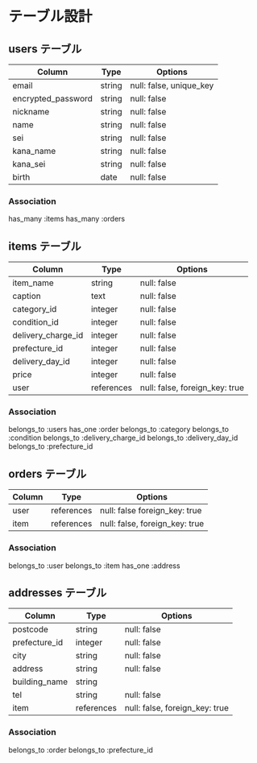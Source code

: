 # テーブル設計

## users テーブル

| Column             | Type    | Options                 |
| ------------------ | ------- | ----------------------- |
| email              | string  | null: false, unique_key |
| encrypted_password | string  | null: false             |
| nickname           | string  | null: false             |
| name               | string  | null: false             |
| sei                | string  | null: false             |
| kana_name          | string  | null: false             |
| kana_sei           | string  | null: false             |
| birth              | date    | null: false             |

### Association
has_many :items
has_many :orders


## items テーブル

| Column             | Type       | Options                        |
| ------------------ | ---------- | ------------------------------ |
| item_name          | string     | null: false                    |
| caption            | text       | null: false                    |
| category_id        | integer    | null: false                    |
| condition_id       | integer    | null: false                    |
| delivery_charge_id | integer    | null: false                    |
| prefecture_id      | integer    | null: false                    |
| delivery_day_id    | integer    | null: false                    |
| price              | integer    | null: false                    |
| user               | references | null: false, foreign_key: true |

### Association
belongs_to :users
has_one :order
belongs_to :category
belongs_to :condition
belongs_to :delivery_charge_id
belongs_to :delivery_day_id
belongs_to :prefecture_id


## orders テーブル

| Column             | Type       | Options                        |
| ------------------ | ---------- | ------------------------------ |
| user               | references | null: false  foreign_key: true |
| item               | references | null: false, foreign_key: true |

### Association
belongs_to :user
belongs_to :item
has_one :address


## addresses テーブル

| Column             | Type       | Options                        |
| ------------------ | ---------- | ------------------------------ |
| postcode           | string     | null: false                    |
| prefecture_id      | integer    | null: false                    |
| city               | string     | null: false                    |
| address            | string     | null: false                    |
| building_name      | string     |                                |
| tel                | string     | null: false                    |
| item               | references | null: false, foreign_key: true |

### Association
belongs_to :order
belongs_to :prefecture_id